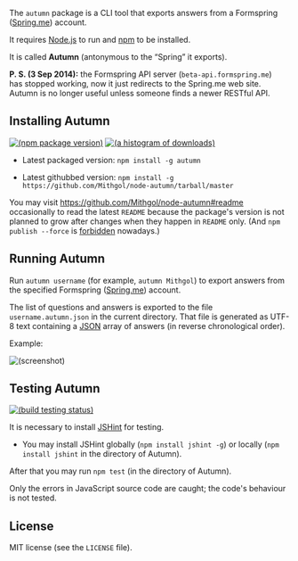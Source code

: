The `autumn` package is a CLI tool that exports answers from a Formspring ([Spring.me](http://spring.me)) account.

It requires [Node.js](http://nodejs.org/) to run and [npm](https://www.npmjs.org/) to be installed.

It is called **Autumn** (antonymous to the “Spring” it exports).

**P. S. (3 Sep 2014):** the Formspring API server (`beta-api.formspring.me`) has stopped working, now it just redirects to the Spring.me web site. Autumn is no longer useful unless someone finds a newer RESTful API.

## Installing Autumn

[![(npm package version)](https://nodei.co/npm/autumn.png?downloads=true&downloadRank=true)](https://npmjs.org/package/autumn) [![(a histogram of downloads)](https://nodei.co/npm-dl/autumn.png?months=3&height=3)](https://npmjs.org/package/autumn)

* Latest packaged version: `npm install -g autumn`

* Latest githubbed version: `npm install -g https://github.com/Mithgol/node-autumn/tarball/master`

You may visit https://github.com/Mithgol/node-autumn#readme occasionally to read the latest `README` because the package's version is not planned to grow after changes when they happen in `README` only. (And `npm publish --force` is [forbidden](http://blog.npmjs.org/post/77758351673/no-more-npm-publish-f) nowadays.)

## Running Autumn

Run `autumn username` (for example, `autumn Mithgol`) to export answers from the specified Formspring ([Spring.me](http://spring.me)) account.

The list of questions and answers is exported to the file `username.autumn.json` in the current directory. That file is generated as UTF-8 text containing a [JSON](http://json.org/) array of answers (in reverse chronological order).

Example:

![(screenshot)](https://cloud.githubusercontent.com/assets/1088720/4023135/a658754e-2b77-11e4-88e2-6f5f8dfe5628.gif)

## Testing Autumn

[![(build testing status)](https://travis-ci.org/Mithgol/node-autumn.svg?branch=master)](https://travis-ci.org/Mithgol/node-autumn)

It is necessary to install [JSHint](http://jshint.com/) for testing.

* You may install JSHint globally (`npm install jshint -g`) or locally (`npm install jshint` in the directory of Autumn).

After that you may run `npm test` (in the directory of Autumn).

Only the errors in JavaScript source code are caught; the code's behaviour is not tested.

## License

MIT license (see the `LICENSE` file).